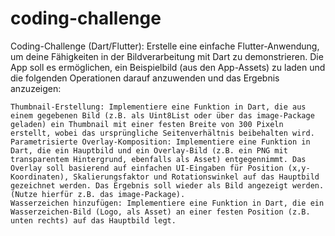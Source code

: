 # coding-challenge


Coding-Challenge (Dart/Flutter): Erstelle eine einfache Flutter-Anwendung, um deine Fähigkeiten in der Bildverarbeitung mit Dart zu demonstrieren. Die App soll es ermöglichen, ein Beispielbild (aus den App-Assets) zu laden und die folgenden Operationen darauf anzuwenden und das Ergebnis anzuzeigen:

    Thumbnail-Erstellung: Implementiere eine Funktion in Dart, die aus einem gegebenen Bild (z.B. als Uint8List oder über das image-Package geladen) ein Thumbnail mit einer festen Breite von 300 Pixeln erstellt, wobei das ursprüngliche Seitenverhältnis beibehalten wird.
    Parametrisierte Overlay-Komposition: Implementiere eine Funktion in Dart, die ein Hauptbild und ein Overlay-Bild (z.B. ein PNG mit transparentem Hintergrund, ebenfalls als Asset) entgegennimmt. Das Overlay soll basierend auf einfachen UI-Eingaben für Position (x,y-Koordinaten), Skalierungsfaktor und Rotationswinkel auf das Hauptbild gezeichnet werden. Das Ergebnis soll wieder als Bild angezeigt werden. (Nutze hierfür z.B. das image-Package).
    Wasserzeichen hinzufügen: Implementiere eine Funktion in Dart, die ein Wasserzeichen-Bild (Logo, als Asset) an einer festen Position (z.B. unten rechts) auf das Hauptbild legt.
